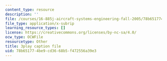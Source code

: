```yaml
---
content_type: resource
description: ''
file: /courses/16-885j-aircraft-systems-engineering-fall-2005/78b651774be9cd3668b5f472556a39e3_uow6v1EuybE.srt
file_type: application/x-subrip
learning_resource_types: []
license: https://creativecommons.org/licenses/by-nc-sa/4.0/
ocw_type: OCWFile
resourcetype: Other
title: 3play caption file
uid: 78b65177-4be9-cd36-68b5-f472556a39e3
---
```

